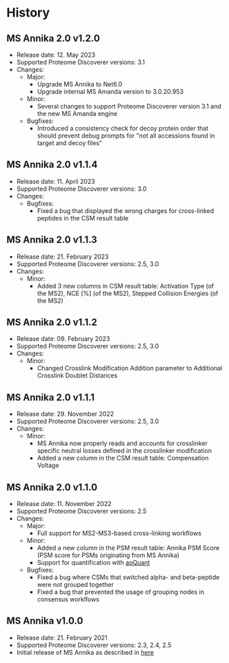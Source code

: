 # History

## MS Annika 2.0 v1.2.0

- Release date: 12. May 2023
- Supported Proteome Discoverer versions: 3.1
- Changes:
  - Major:
    - Upgrade MS Annika to Net6.0
    - Upgrade internal MS Amanda version to 3.0.20.953
  - Minor:
    - Several changes to support Proteome Discoverer version 3.1 and the new MS Amanda engine
  - Bugfixes:
    - Introduced a consistency check for decoy protein order that should prevent debug prompts for "not all accessions found in target and decoy files"

## MS Annika 2.0 v1.1.4

- Release date: 11. April 2023
- Supported Proteome Discoverer versions: 3.0
- Changes:
  - Bugfixes:
    - Fixed a bug that displayed the wrong charges for cross-linked peptides in the CSM result table 

## MS Annika 2.0 v1.1.3

- Release date: 21. February 2023
- Supported Proteome Discoverer versions: 2.5, 3.0
- Changes:
  - Minor:
    - Added 3 new columns in CSM result table: Activation Type (of the MS2), NCE [%] (of the MS2), Stepped Collision Energies (of the MS2)

## MS Annika 2.0 v1.1.2

- Release date: 09. February 2023
- Supported Proteome Discoverer versions: 2.5, 3.0
- Changes:
  - Minor:
    - Changed Crosslink Modification Addition parameter to Additional Crosslink Doublet Distances

## MS Annika 2.0 v1.1.1

- Release date: 29. November 2022
- Supported Proteome Discoverer versions: 2.5, 3.0
- Changes:
  - Minor:
    - MS Annika now properly reads and accounts for crosslinker specific neutral losses defined in the crosslinker modification
    - Added a new column in the CSM result table: Compensation Voltage

## MS Annika 2.0 v1.1.0

- Release date: 11. November 2022
- Supported Proteome Discoverer versions: 2.5
- Changes:
  - Major:
    - Full support for MS2-MS3-based cross-linking workflows
  - Minor:
    - Added a new column in the PSM result table: Annika PSM Score (PSM score for PSMs originating from MS Annika)
    - Support for quantification with [apQuant](https://ms.imp.ac.at/index.php?action=apQuant)
  - Bugfixes:
    - Fixed a bug where CSMs that switched alpha- and beta-peptide were not grouped together
    - Fixed a bug that prevented the usage of grouping nodes in consensus worklfows

## MS Annika v1.0.0

- Release date: 21. February 2021
- Supported Proteome Discoverer versions: 2.3, 2.4, 2.5
- Initial release of MS Annika as described in [here](https://doi.org/10.1021/acs.jproteome.0c01000)
